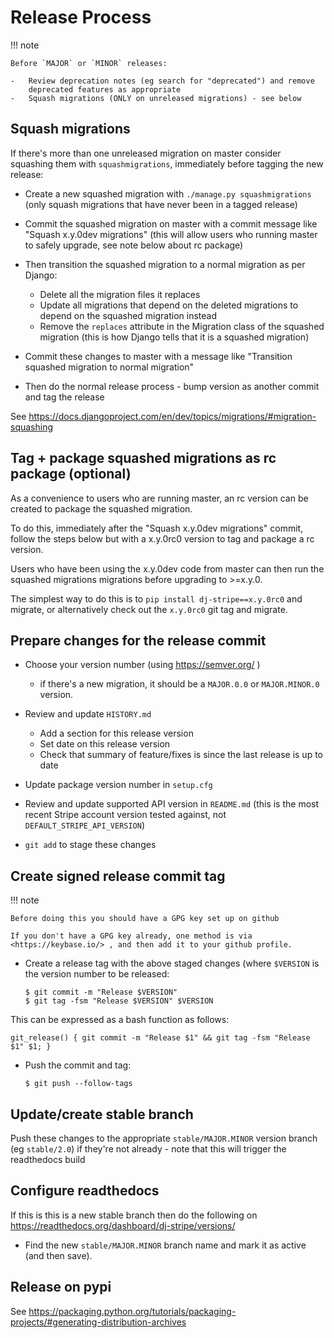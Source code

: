 # Release Process

!!! note

    Before `MAJOR` or `MINOR` releases:

    -   Review deprecation notes (eg search for "deprecated") and remove
        deprecated features as appropriate
    -   Squash migrations (ONLY on unreleased migrations) - see below

## Squash migrations

If there's more than one unreleased migration on master consider
squashing them with `squashmigrations`, immediately before tagging the
new release:

-   Create a new squashed migration with `./manage.py squashmigrations`
    (only squash migrations that have never been in a tagged release)

-   Commit the squashed migration on master with a commit message like
    "Squash x.y.0dev migrations" (this will allow users who running
    master to safely upgrade, see note below about rc package)

-   Then transition the squashed migration to a normal migration as per Django:

    -   Delete all the migration files it replaces
    -   Update all migrations that depend on the deleted migrations to
        depend on the squashed migration instead
    -   Remove the `replaces` attribute in the Migration class of the
        squashed migration (this is how Django tells that it is a
        squashed migration)

-   Commit these changes to master with a message like "Transition
    squashed migration to normal migration"

-   Then do the normal release process - bump version as another commit
    and tag the release

See
<https://docs.djangoproject.com/en/dev/topics/migrations/#migration-squashing>

## Tag + package squashed migrations as rc package (optional)

As a convenience to users who are running master, an rc version can be
created to package the squashed migration.

To do this, immediately after the "Squash x.y.0dev migrations" commit,
follow the steps below but with a x.y.0rc0 version to tag and package a
rc version.

Users who have been using the x.y.0dev code from master can then run the
squashed migrations migrations before upgrading to &gt;=x.y.0.

The simplest way to do this is to `pip install dj-stripe==x.y.0rc0` and
migrate, or alternatively check out the `x.y.0rc0` git tag and migrate.

## Prepare changes for the release commit

-   Choose your version number (using <https://semver.org/> )

    -   if there's a new migration, it should be a `MAJOR.0.0` or
        `MAJOR.MINOR.0` version.

-   Review and update `HISTORY.md`

    -   Add a section for this release version
    -   Set date on this release version
    -   Check that summary of feature/fixes is since the last release is
        up to date

-   Update package version number in `setup.cfg`

-   Review and update supported API version in `README.md`
    (this is the most recent Stripe account version tested against, not
    `DEFAULT_STRIPE_API_VERSION`)

-   `git add` to stage these changes

## Create signed release commit tag

!!! note

    Before doing this you should have a GPG key set up on github

    If you don't have a GPG key already, one method is via
    <https://keybase.io/> , and then add it to your github profile.

-   Create a release tag with the above staged changes (where `$VERSION`
    is the version number to be released:

        $ git commit -m "Release $VERSION"
        $ git tag -fsm "Release $VERSION" $VERSION

This can be expressed as a bash function as follows:

    git_release() { git commit -m "Release $1" && git tag -fsm "Release $1" $1; }

-   Push the commit and tag:

        $ git push --follow-tags

## Update/create stable branch

Push these changes to the appropriate `stable/MAJOR.MINOR` version
branch (eg `stable/2.0`) if they're not already - note that this will
trigger the readthedocs build

## Configure readthedocs

If this is this is a new stable branch then do the following on
<https://readthedocs.org/dashboard/dj-stripe/versions/>

-   Find the new `stable/MAJOR.MINOR` branch name and mark it as active
    (and then save).

## Release on pypi

See
<https://packaging.python.org/tutorials/packaging-projects/#generating-distribution-archives>
